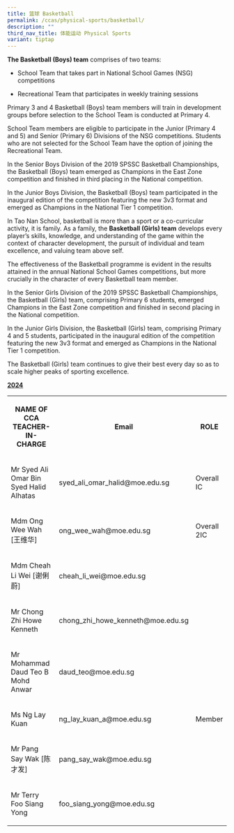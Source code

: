 ```yaml
---
title: 篮球 Basketball
permalink: /ccas/physical-sports/basketball/
description: ""
third_nav_title: 体能运动 Physical Sports
variant: tiptap
---
```

<p><strong>The Basketball (Boys) team</strong>&nbsp;comprises of two teams:</p><ul data-tight="true" class="tight"><li><p>School Team that takes part in National School Games (NSG) competitions</p></li><li><p>Recreational Team that participates in weekly training sessions</p></li></ul><p>Primary 3 and 4 Basketball (Boys) team members will train in development groups before selection to the School Team is conducted at Primary 4.</p><p>School Team members are eligible to participate in the Junior (Primary 4 and 5) and Senior (Primary 6) Divisions of the NSG competitions. Students who are not selected for the School Team have the option of joining the Recreational Team.</p><p>In the Senior Boys Division of the 2019 SPSSC Basketball Championships, the Basketball (Boys) team emerged as Champions in the East Zone competition and finished in third placing in the National competition.</p><p>In the Junior Boys Division, the Basketball (Boys) team participated in the inaugural edition of the competition featuring the new 3v3 format and emerged as Champions in the National Tier 1 competition.</p><p>In Tao Nan School, basketball is more than a sport or a co-curricular activity, it is family. As a family, the&nbsp;<strong>Basketball (Girls) team</strong>&nbsp;develops every player’s skills, knowledge, and understanding of the game within the context of character development, the pursuit of individual and team excellence, and valuing team above self.</p><p>The effectiveness of the Basketball programme is evident in the results attained in the annual National School Games competitions, but more crucially in the character of every Basketball team member.</p><p>In the Senior Girls Division of the 2019 SPSSC Basketball Championships, the Basketball (Girls) team, comprising Primary 6 students, emerged Champions in the East Zone competition and finished in second placing in the National competition.</p><p>In the Junior Girls Division, the Basketball (Girls) team, comprising Primary 4 and 5 students, participated in the inaugural edition of the competition featuring the new 3v3 format and emerged as Champions in the National Tier 1 competition.</p><p>The Basketball (Girls) team continues to give their best every day so as to scale higher peaks of sporting excellence.</p><p><strong><u>2024</u></strong></p><table><tbody><tr><th rowspan="1" colspan="1"><p>NAME OF CCA<br>TEACHER-IN-CHARGE</p></th><th rowspan="1" colspan="1"><p>Email</p></th><th rowspan="1" colspan="1"><p>ROLE</p></th></tr><tr><td rowspan="1" colspan="1"><p>Mr Syed Ali Omar Bin Syed Halid Alhatas</p></td><td rowspan="1" colspan="1"><p>syed_ali_omar_halid@moe.edu.sg</p></td><td rowspan="1" colspan="1"><p>Overall IC</p></td></tr><tr><td rowspan="1" colspan="1"><p>Mdm Ong Wee Wah [王维华]</p></td><td rowspan="1" colspan="1"><p>ong_wee_wah@moe.edu.sg</p></td><td rowspan="1" colspan="1"><p>Overall 2IC</p></td></tr><tr><td rowspan="1" colspan="1"><p>Mdm Cheah Li Wei [谢俐蔚]</p></td><td rowspan="1" colspan="1"><p>cheah_li_wei@moe.edu.sg</p></td><td rowspan="1" colspan="1"><p></p></td></tr><tr><td rowspan="1" colspan="1"><p>Mr Chong Zhi Howe Kenneth</p></td><td rowspan="1" colspan="1"><p>chong_zhi_howe_kenneth@moe.edu.sg</p></td><td rowspan="1" colspan="1"><p></p></td></tr><tr><td rowspan="1" colspan="1"><p>Mr Mohammad Daud Teo B Mohd Anwar</p></td><td rowspan="1" colspan="1"><p>daud_teo@moe.edu.sg</p></td><td rowspan="1" colspan="1"><p></p></td></tr><tr><td rowspan="1" colspan="1"><p>Ms Ng Lay Kuan</p></td><td rowspan="1" colspan="1"><p>ng_lay_kuan_a@moe.edu.sg</p></td><td rowspan="1" colspan="1"><p>Member</p></td></tr><tr><td rowspan="1" colspan="1"><p>Mr Pang Say Wak [陈才发]</p></td><td rowspan="1" colspan="1"><p>pang_say_wak@moe.edu.sg</p></td><td rowspan="1" colspan="1"><p></p></td></tr><tr><td rowspan="1" colspan="1"><p>Mr Terry Foo Siang Yong</p></td><td rowspan="1" colspan="1"><p>foo_siang_yong@moe.edu.sg</p></td><td rowspan="1" colspan="1"><p></p></td></tr></tbody></table><p></p>